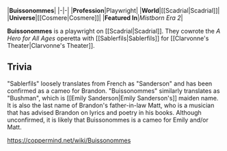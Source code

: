 |**Buissonommes**|
|-|-|
|**Profession**|Playwright|
|**World**|[[Scadrial\|Scadrial]]|
|**Universe**|[[Cosmere\|Cosmere]]|
|**Featured In**|*Mistborn Era 2*|

**Buissonommes** is a playwright on [[Scadrial\|Scadrial]]. They cowrote the *A Hero for All Ages* operetta with [[Sablerfils\|Sablerfils]] for [[Clarvonne's Theater\|Clarvonne's Theater]].

## Trivia
"Sablerfils" loosely translates from French as "Sanderson" and has been confirmed as a cameo for Brandon. "Buissonommes" similarly translates as "Bushman", which is [[Emily Sanderson\|Emily Sanderson's]] maiden name. It is also the last name of Brandon's father-in-law Matt, who is a musician that has advised Brandon on lyrics and poetry in his books. Although unconfirmed, it is likely that Buissonommes is a cameo for Emily and/or Matt.




https://coppermind.net/wiki/Buissonommes